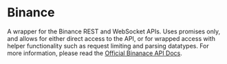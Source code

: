 # Binance
A wrapper for the Binance REST and WebSocket APIs. Uses promises only, and allows
for either direct access to the API, or for wrapped access with helper functionality
such as request limiting and parsing datatypes. For more information, please read the [Official Binanace API Docs](https://github.com/binance-exchange/binance-official-api-docs).

